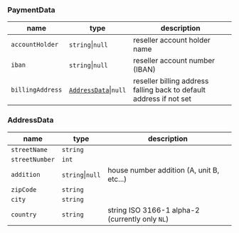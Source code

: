 ### PaymentData
| name             | type                                     | description                                                         |
|------------------|------------------------------------------|---------------------------------------------------------------------|
| `accountHolder`  | `string`\|`null`                         | reseller account holder name                                        |
| `iban`           | `string`\|`null`                         | reseller account number (IBAN)                                      |
| `billingAddress` | [`AddressData`](address-data.md)\|`null` | reseller billing address falling back to default address if not set |

### AddressData
| name           | type             | description                                     |
|----------------|------------------|-------------------------------------------------|
| `streetName`   | `string`         |                                                 |
| `streetNumber` | `int`            |                                                 |
| `addition`     | `string`\|`null` | house number addition (A, unit B, etc...)       |
| `zipCode`      | `string`         |                                                 |
| `city`         | `string`         |                                                 |
| `country`      | `string`         | string ISO 3166-1 alpha-2 (currently only `NL`) |

